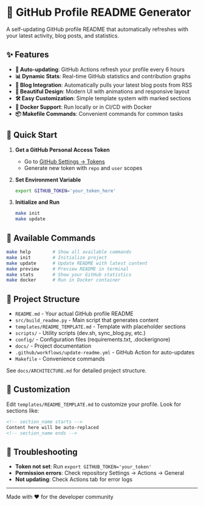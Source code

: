 # 🚀 GitHub Profile README Generator

A self-updating GitHub profile README that automatically refreshes with your latest activity, blog posts, and statistics.

## ✨ Features

- **🔄 Auto-updating**: GitHub Actions refresh your profile every 6 hours
- **📊 Dynamic Stats**: Real-time GitHub statistics and contribution graphs
- **📝 Blog Integration**: Automatically pulls your latest blog posts from RSS
- **🎨 Beautiful Design**: Modern UI with animations and responsive layout
- **🛠️ Easy Customization**: Simple template system with marked sections
- **🐳 Docker Support**: Run locally or in CI/CD with Docker
- **📦 Makefile Commands**: Convenient commands for common tasks

## 🚀 Quick Start

1. **Get a GitHub Personal Access Token**
   - Go to [GitHub Settings → Tokens](https://github.com/settings/tokens)
   - Generate new token with `repo` and `user` scopes

2. **Set Environment Variable**
   ```bash
   export GITHUB_TOKEN='your_token_here'
   ```

3. **Initialize and Run**
   ```bash
   make init
   make update
   ```

## 🎯 Available Commands

```bash
make help        # Show all available commands
make init        # Initialize project
make update      # Update README with latest content
make preview     # Preview README in terminal
make stats       # Show your GitHub statistics
make docker      # Run in Docker container
```

## 📁 Project Structure

- `README.md` - Your actual GitHub profile README
- `src/build_readme.py` - Main script that generates content
- `templates/README_TEMPLATE.md` - Template with placeholder sections
- `scripts/` - Utility scripts (dev.sh, sync_blog.py, etc.)
- `config/` - Configuration files (requirements.txt, .dockerignore)
- `docs/` - Project documentation
- `.github/workflows/update-readme.yml` - GitHub Action for auto-updates
- `Makefile` - Convenience commands

See `docs/ARCHITECTURE.md` for detailed project structure.

## 🎨 Customization

Edit `templates/README_TEMPLATE.md` to customize your profile. Look for sections like:

```markdown
<!-- section_name starts -->
Content here will be auto-replaced
<!-- section_name ends -->
```

## 🚨 Troubleshooting

- **Token not set**: Run `export GITHUB_TOKEN='your_token'`
- **Permission errors**: Check repository Settings → Actions → General
- **Not updating**: Check Actions tab for error logs

---

Made with ❤️ for the developer community
